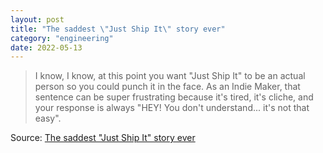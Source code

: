 ```yaml
---
layout: post
title: "The saddest \"Just Ship It\" story ever"
category: "engineering"
date: 2022-05-13
---
```


> I know, I know, at this point you want "Just Ship It" to be an actual person so you could punch it in the face. As an Indie Maker, that sentence can be super frustrating because it's tired, it's cliche, and your response is always "HEY! You don't understand... it's not that easy".

Source: [The saddest "Just Ship It" story ever](https://kitze.io/posts/saddest-just-ship-it-story-ever)
